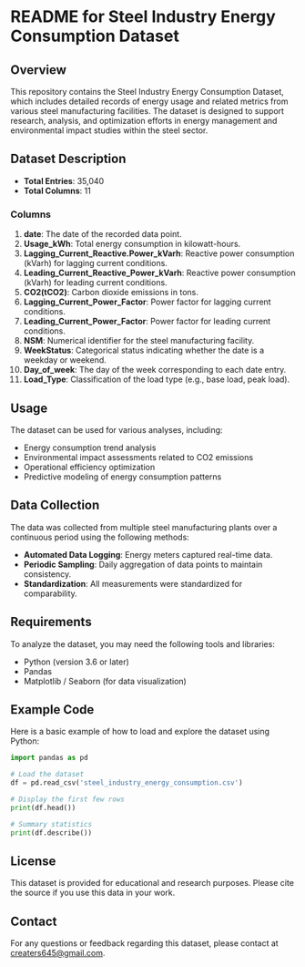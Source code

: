 # README for Steel Industry Energy Consumption Dataset

## Overview

This repository contains the Steel Industry Energy Consumption Dataset, which includes detailed records of energy usage and related metrics from various steel manufacturing facilities. The dataset is designed to support research, analysis, and optimization efforts in energy management and environmental impact studies within the steel sector.

## Dataset Description

- **Total Entries**: 35,040
- **Total Columns**: 11

### Columns

1. **date**: The date of the recorded data point.
2. **Usage_kWh**: Total energy consumption in kilowatt-hours.
3. **Lagging_Current_Reactive.Power_kVarh**: Reactive power consumption (kVarh) for lagging current conditions.
4. **Leading_Current_Reactive_Power_kVarh**: Reactive power consumption (kVarh) for leading current conditions.
5. **CO2(tCO2)**: Carbon dioxide emissions in tons.
6. **Lagging_Current_Power_Factor**: Power factor for lagging current conditions.
7. **Leading_Current_Power_Factor**: Power factor for leading current conditions.
8. **NSM**: Numerical identifier for the steel manufacturing facility.
9. **WeekStatus**: Categorical status indicating whether the date is a weekday or weekend.
10. **Day_of_week**: The day of the week corresponding to each date entry.
11. **Load_Type**: Classification of the load type (e.g., base load, peak load).

## Usage

The dataset can be used for various analyses, including:

- Energy consumption trend analysis
- Environmental impact assessments related to CO2 emissions
- Operational efficiency optimization
- Predictive modeling of energy consumption patterns

## Data Collection

The data was collected from multiple steel manufacturing plants over a continuous period using the following methods:

- **Automated Data Logging**: Energy meters captured real-time data.
- **Periodic Sampling**: Daily aggregation of data points to maintain consistency.
- **Standardization**: All measurements were standardized for comparability.

## Requirements

To analyze the dataset, you may need the following tools and libraries:

- Python (version 3.6 or later)
- Pandas
- Matplotlib / Seaborn (for data visualization)

## Example Code

Here is a basic example of how to load and explore the dataset using Python:

```python
import pandas as pd

# Load the dataset
df = pd.read_csv('steel_industry_energy_consumption.csv')

# Display the first few rows
print(df.head())

# Summary statistics
print(df.describe())
```

## License

This dataset is provided for educational and research purposes. Please cite the source if you use this data in your work.

## Contact

For any questions or feedback regarding this dataset, please contact at creaters645@gmail.com.
